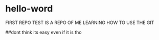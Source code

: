 # hello-word
FIRST REPO TEST IS A REPO OF ME LEARNING HOW TO USE THE GIT

##dont think its easy
even if it is tho
